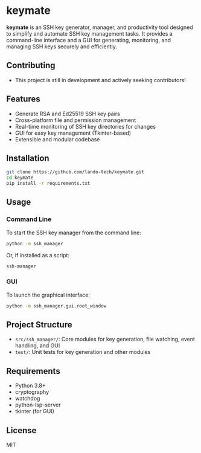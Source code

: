 
# keymate

**keymate** is an SSH key generator, manager, and productivity tool designed to simplify and automate SSH key management tasks. It provides a command-line interface and a GUI for generating, monitoring, and managing SSH keys securely and efficiently.

## Contributing
- This project is still in development and actively seeking contributors!

## Features

- Generate RSA and Ed25519 SSH key pairs
- Cross-platform file and permission management
- Real-time monitoring of SSH key directories for changes
- GUI for easy key management (Tkinter-based)
- Extensible and modular codebase

## Installation

```bash
git clone https://github.com/lando-tech/keymate.git
cd keymate
pip install -r requirements.txt
```

## Usage

### Command Line

To start the SSH key manager from the command line:

```bash
python -m ssh_manager
```

Or, if installed as a script:

```bash
ssh-manager
```

### GUI

To launch the graphical interface:

```bash
python -m ssh_manager.gui.root_window
```

## Project Structure

- `src/ssh_manager/`: Core modules for key generation, file watching, event handling, and GUI
- `test/`: Unit tests for key generation and other modules

## Requirements

- Python 3.8+
- cryptography
- watchdog
- python-lsp-server
- tkinter (for GUI)

## License

MIT
